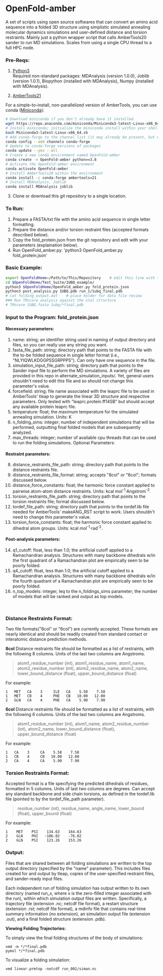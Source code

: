 # OpenFold-amber

A set of scripts using open source softwares that can convert an amino acid sequence into a folded 3D structure using simplistic simulated annealing molecular dynamics simulations and user-defined distance and torsion restraints. Mainly just a python wrapper script that calls AmberTools20 sander to run MD simulations. Scales from using a single CPU thread to a full HPC node. 

### Pre-Reqs:
1. [Python3](https://www.python.org) <br/>
Required non-standard packages: MDAnalysis (version 1.0.0), Joblib (version 1.0.1), Biopython (installed with MDAnalysis), Numpy (installed with MDAnalysis). 

2. [AmberTools21](http://ambermd.org/GetAmber.php) <br/>

For a simple-to-install, non-parallelized version of AmberTools, you can use conda ([Miniconda](https://docs.conda.io/en/latest/miniconda.html)):
```bash
# Download miniconda if you don't already have it installed.
wget https://repo.anaconda.com/miniconda/Miniconda3-latest-Linux-x86_64.sh
# Install miniconda; initialize the miniconda install within your shell during installation.
bash Miniconda3-latest-Linux-x86_64.sh
# Add conda-forge to the channel list (it may already be present, but worth checking). 
conda config --add channels conda-forge
# Update to conda-forge versions of packages
conda update --yes --all
# Create a new conda environment named OpenFold-amber
conda create -n OpenFold-amber python==3.8
# Activate the OpenFold-amber environment
conda activate OpenFold-amber
# Install AmberTools20 within the environment
conda install -c conda-forge ambertools=21
# Install MDAnalysis, Joblib 
conda install MDAnalysis joblib
```

3. Clone or download this git repository to a single location. 

### To Run:
1. Prepare a FASTA/txt file with the amino acid sequence in single letter formatting. 
2. Prepare the distance and/or torsion restraint files (accepted formats described below).
3. Copy the fold_protein.json from the git repository and edit with your parameters (explaination below).
4. Run OpenFold_amber.py: 'python3 OpenFold_amber.py fold_protein.json'

### Basic Example:

```bash
export OpenFoldHome=/Path/to/This/Repository	# edit this line with the global location for this cloned git repository
cd $OpenFoldHome/Test_Suite/1UBQ_example/
python3 $OpenFoldHome/OpenFold_amber.py fold_protein.json
python3 post_analysis.py 1UBQ.pdb run_1/1ubq_final.pdb 
# cat folding_output.dat	# place holder for data file review
### Run TMscore analysis against the xtal structure
# TMscore 1UBQ.fasta 1ubq/*final.pdb
```

### Input to the Program: fold_protein.json 
#### Necessary parameters:
1.  name: string; an identifier string used in naming of output directory and files, so you can really use any string you want. 
2.  fasta_file_path: string; directory path that points to the FASTA file with the to-be folded sequence in single letter format (i.e., "NLYIQWLKDGGPSSGRPPPS"). Can only have one sequence in the file. 
3. simulation_input_file_path: string; directory path that points to the Sander input file to perform the MD simulations. A variety of files are provided in this repo in alternate_simulation_inputs/. Yet, general users shouldn't need to edit this file and so should not change this parameter's value.
4.  forcefield: string; file name associated with the leaprc file to be used in AmberTools' tleap to generate the linear 3D structure and respective parameters. Only tested with "leaprc.protein.ff14SB" but should accept any available protein leaprc file.
5.  temperature: float; the maximum temperature for the simulated annealing simulation. Units: K
6.  n_folding_sims: integer; number of independent simulations that will be performed, outputting final folded models that are subsequently analyzed. 
7.  max_threads: integer; number of available cpu threads that can be used to run the folding simulations.
Optional Parameters:
#### Restraint parameters:
8.  distance_restraints_file_path: string; directory path that points to the distance restraints file.
9.  distance_restraints_file_format: string; accepts "8col" or "6col"; formats discussed below.
10. distance_force_constants: float; the harmonic force constant applied to pairwise atom-atom distance restraints. Units: kcal mol<sup>-1</sup>·Angstrom<sup>-2</sup>.
11. torsion_restraints_file_path: string; directory path that points to the torsion restraints file; format discussed below.
12. tordef_file_path: string; directory path that points to the tordef.lib file needed for AmberTools' makeANG_RST script to work. Users shouldn't need to change this parameter's value. 
13. torsion_force_constants: float; the harmonic force constant applied to dihedral atom groups. Units: kcal mol<sup>-1</sup>·rad<sup>-2</sup>.
#### Post-analysis parameters:
14. q1_cutoff: float, less than 1.0; the artificial cutoff applied to a Ramachandran analysis. Structures with many backbone dihedrals w/in the first quadrant of a Ramachandran plot are empirically seen to be poorly folded. 
15. q4_cutoff: float, less than 1.0; the artificial cutoff applied to a Ramachandran analysis. Structures with many backbone dihedrals w/in the fourth quadrant of a Ramachandran plot are empirically seen to be poorly folded. 
16. n_top_models: integer, leq to the n_foldings_sims parameter; the number of models that will be ranked and output as top models.
<br>

### Distance Restraints Format: ###
Two file formats("8col" or "6col") are currently accepted. These formats are nearly identical and should be readily created from standard contact or interatomic distance prediction methods.

**8col** 
Distance restraints file should be formatted as a list of restraints, with the following 8 columns. Units of the last two columns are Angstroms.

>atom1_residue_number (int), atom1_residue_name, atom1_name, atom2_residue_number (int), atom2_residue_name, atom2_name, lower_bound_distance (float), upper_bound_distance (float)

For example:
```
1   MET   CA    3     ILE   CA    5.58    7.58
1   MET   CB    4     PHE   CB   10.00   12.00
2   GLN   CA    4     PHE   CA    5.90    7.90
```

**6col** 
Distance restraints file should be formatted as a list of restraints, with the following 6 columns. Units of the last two columns are Angstroms.

>atom1_residue_number (int), atom1_name, atom2_residue_number (int), atom2_name, lower_bound_distance (float), upper_bound_distance (float)

For example:
```
1   CA    3     CA    5.58    7.58
1   CB    4     CB   10.00   12.00
2   CA    4     CA    5.90    7.90
```

### Torsion Restraints Format: ###

Accepted format is a file specifying the predicted dihedrals of residues, formatted in 5 columns. Units of last two columns are degrees. Can accept any standard backbone and side chain torsions, as defined in the tordef.lib file (pointed to by the tordef_file_path parameter). 

>residue_number (int), residue_name, angle_name, lower_bound (float), upper_bound (float)

For example:
```
1    MET    PSI    134.63    164.63
2    GLN    PHI   -106.02    -76.02
2    GLN    PSI    123.26    153.26
```


### Output: ### 
Files that are shared between all folding simulations are written to the top output directory (specified by the "name" parameter). This includes files created for and output by tleap, copies of the user-specified restraint files, and sander-ready input files.

Each independent run of folding simulation has output written to its own directory (named run_x, where x is the zero-filled integer associated with the run), within which simulation output files are written. Specifically, a trajectory file (extension .nc; netcdf file format), a restart structure (extension .rst; netcdf file format), a mdinfo file that contains real-time summary information (no extension), an simulation output file (extension .out), and a final folded structure (extension .pdb). 


**Viewing Folding Trajectories:**

To simply view the final folding structures of the body of simulations:
```
vmd -m */*final.pdb
pymol */*final.pdb
```


To visualize a folding simulation: 
```
vmd linear.prmtop -netcdf run_001/siman.nc
```


